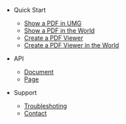 - Quick Start
  - [Show a PDF in UMG](/umg)
  - [Show a PDF in the World](/world)
  - [Create a PDF Viewer](/pdfviewer)
  - [Create a PDF Viewer in the World](/pdfviewerworld)

- API
  - [Document](/document)
  - [Page](/page)

- Support
  - [Troubleshoting](/troubleshoting)
  - [Contact](/support)

